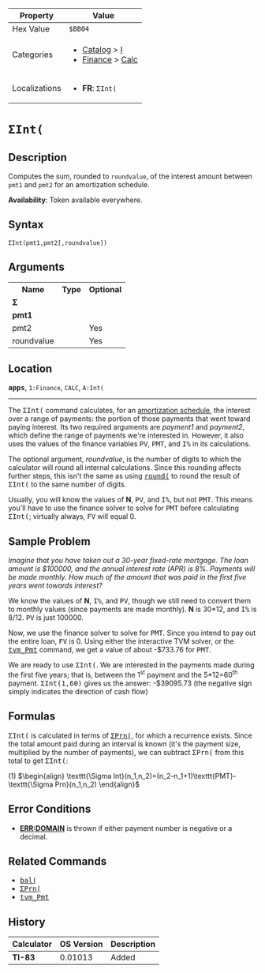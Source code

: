 | Property      | Value |
|---------------|-------|
| Hex Value     | `$BB04`|
| Categories    | <ul><li>[Catalog](<../categories/Catalog.md>) > [I](<../categories/Catalog.md#I>)</li><li>[Finance](<../categories/Finance.md>) > [Calc](<../categories/Finance.md#Calc>)</li></ul> |
| Localizations | <ul><li><b>FR</b>: `ΣInt(`</li></ul> |

# `ΣInt(`

## Description
Computes the sum, rounded to `roundvalue`, of the interest amount between `pmt1` and `pmt2` for an amortization schedule.


<b>Availability</b>: Token available everywhere.

## Syntax
`ΣInt(pmt1,pmt2[,roundvalue])`

## Arguments
<table>
<tr><th>Name</th><th>Type</th><th>Optional</th></tr>

<tr><td><b>Σ</b></td><td></td><td></td></tr>

<tr><td><b>pmt1</b></td><td></td><td></td></tr>

<tr><td>pmt2</td><td></td><td>Yes</td></tr>

<tr><td>roundvalue</td><td></td><td>Yes</td></tr>

</table>

## Location
<tt><kbd><b>apps</b></kbd></tt>, `1:Finance`, `CALC`, `A:Int(`
<hr>

The <tt>ΣInt(</tt> command calculates, for an [amortization schedule](http://en.wikipedia.org/wiki/Amortization_schedule), the interest over a range of payments: the portion of those payments that went toward paying interest. Its two required arguments are _payment1_ and _payment2_, which define the range of payments we're interested in. However, it also uses the values of the finance variables <tt>PV</tt>, <tt>PMT</tt>, and <tt>I%</tt> in its calculations.

The optional argument, _roundvalue_, is the number of digits to which the calculator will round all internal calculations. Since this rounding affects further steps, this isn't the same as using <tt><a href="/round">round(</a></tt> to round the result of <tt>ΣInt(</tt> to the same number of digits.

Usually, you will know the values of **N**, <tt>PV</tt>, and <tt>I%</tt>, but not <tt>PMT</tt>. This means you'll have to use the finance solver to solve for <tt>PMT</tt> before calculating <tt>ΣInt(</tt>; virtually always, <tt>FV</tt> will equal 0.

## Sample Problem

_Imagine that you have taken out a 30-year fixed-rate mortgage. The loan amount is $100000, and the annual interest rate (APR) is 8%. Payments will be made monthly. How much of the amount that was paid in the first five years went towards interest?_

We know the values of **N**, <tt>I%</tt>, and <tt>PV</tt>, though we still need to convert them to monthly values (since payments are made monthly). **N** is 30*12, and <tt>I%</tt> is 8/12. <tt>PV</tt> is just 100000.

Now, we use the finance solver to solve for <tt>PMT</tt>. Since you intend to pay out the entire loan, <tt>FV</tt> is 0. Using either the interactive TVM solver, or the <tt><a href="/tvm">tvm_Pmt</a></tt> command, we get a value of about -$733.76 for <tt>PMT</tt>.

We are ready to use <tt>ΣInt(</tt>. We are interested in the payments made during the first five years; that is, between the 1<sup>st</sup> payment and the 5*12=60<sup>th</sup> payment. <tt>ΣInt(1,60)</tt> gives us the answer: -$39095.73 (the negative sign simply indicates the direction of cash flow)

## Formulas

<tt>ΣInt(</tt> is calculated in terms of <tt><a href="/sigmaprn">ΣPrn(</a></tt>, for which a recurrence exists. Since the total amount paid during an interval is known (it's the payment size, multiplied by the number of payments), we can subtract <tt>ΣPrn(</tt> from this total to get <tt>ΣInt(</tt>:

(1) $`\begin{align} \texttt{\Sigma Int}(n_1,n_2)=(n_2-n_1+1)\texttt{PMT}-\texttt{\Sigma Prn}(n_1,n_2) \end{align}`$ 

## Error Conditions

*   **[ERR:DOMAIN](/errors#domain)** is thrown if either payment number is negative or a decimal.

## Related Commands

*   <tt><a href="/bal">bal(</a></tt>
*   <tt><a href="/sigmaprn">ΣPrn(</a></tt>
*   <tt><a href="/tvm">tvm_Pmt</a></tt>

## History
| Calculator | OS Version | Description |
|------------|------------|-------------|
| <b>TI-83</b> | 0.01013 | Added |


